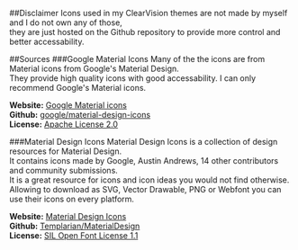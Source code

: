 ##Disclaimer
Icons used in my ClearVision themes are not made by myself and I do not own any of those,  
they are just hosted on the Github repository to provide more control and better accessability.

##Sources
###Google Material Icons
Many of the the icons are from Material icons from Google's Material Design.  
They provide high quality icons with good accessability. I can only recommend Google's Material icons.

**Website:** [Google Material icons](https://material.io/icons/)  
**Github:** [google/material-design-icons](https://github.com/google/material-design-icons)  
**License:** [Apache License 2.0](https://github.com/google/material-design-icons/blob/master/LICENSE)

###Material Design Icons
Material Design Icons is a collection of design resources for Material Design.  
It contains icons made by Google, Austin Andrews, 14 other contributors and community submissions.  
It is a great resource for icons and icon ideas you would not find otherwise.  
Allowing to download as SVG, Vector Drawable, PNG or Webfont you can use their icons on every platform.

**Website:** [Material Design Icons](https://materialdesignicons.com/)  
**Github:** [Templarian/MaterialDesign](https://github.com/Templarian/MaterialDesign)  
**License:** [SIL Open Font License 1.1](https://github.com/Templarian/MaterialDesign/blob/master/license.txt)
